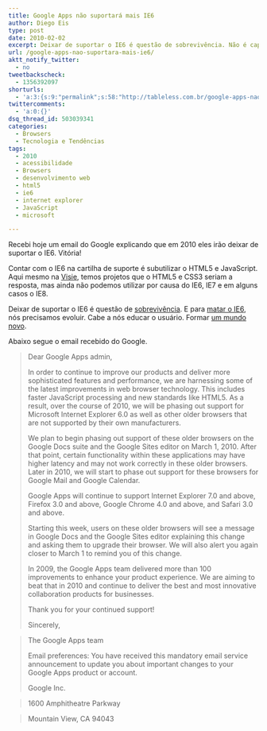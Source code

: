 ```yaml
---
title: Google Apps não suportará mais IE6
author: Diego Eis
type: post
date: 2010-02-02
excerpt: Deixar de suportar o IE6 é questão de sobrevivência. Não é capricho do desenvolvedor ou falta de vontade. Ou nivelamos por baixo a experiência do usuário, ou forçamos uma mudança de comportamento.
url: /google-apps-nao-suportara-mais-ie6/
aktt_notify_twitter:
  - no
tweetbackscheck:
  - 1356392097
shorturls:
  - 'a:3:{s:9:"permalink";s:58:"http://tableless.com.br/google-apps-nao-suportara-mais-ie6";s:7:"tinyurl";s:26:"http://tinyurl.com/3rogf4k";s:4:"isgd";s:19:"http://is.gd/RWsItl";}'
twittercomments:
  - 'a:0:{}'
dsq_thread_id: 503039341
categories:
  - Browsers
  - Tecnologia e Tendências
tags:
  - 2010
  - acessibilidade
  - Browsers
  - desenvolvimento web
  - html5
  - ie6
  - internet explorer
  - JavaScript
  - microsoft

---
```

Recebi hoje um email do Google explicando que em 2010 eles irão deixar de suportar o IE6. Vitória!
  
Contar com o IE6 na cartilha de suporte é subutilizar o HTML5 e JavaScript. Aqui mesmo na [Visie][1], temos projetos que o HTML5 e CSS3 seriam a resposta, mas ainda não podemos utilizar por causa do IE6, IE7 e em alguns casos o IE8. 

Deixar de suportar o IE6 é questão de [sobrevivência][2]. E para [matar o IE6][3], nós precisamos evoluir. Cabe a nós educar o usuário. Formar [um mundo novo][4].

Abaixo segue o email recebido do Google.

> Dear Google Apps admin,​
> 
> In order to continue to improve our products and deliver more sophisticated features and performance, we are harnessing some of the latest improvements in web browser technology. This includes faster JavaScript processing and new standards like HTML5. As a result, over the course of 2010, we will be phasing out support for Microsoft Internet Explorer 6.0 as well as other older browsers that are not supported by their own manufacturers.
> 
> We plan to begin phasing out support of these older browsers on the Google Docs suite and the Google Sites editor on March 1, 2010. After that point, certain functionality within these applications may have higher latency and may not work correctly in these older browsers. Later in 2010, we will start to phase out support for these browsers for Google Mail and Google Calendar.
> 
> Google Apps will continue to support Internet Explorer 7.0 and above, Firefox 3.0 and above, Google Chrome 4.0 and above, and Safari 3.0 and above.
> 
> Starting this week, users on these older browsers will see a message in Google Docs and the Google Sites editor explaining this change and asking them to upgrade their browser. We will also alert you again closer to March 1 to remind you of this change.
> 
> In 2009, the Google Apps team delivered more than 100 improvements to enhance your product experience. We are aiming to beat that in 2010 and continue to deliver the best and most innovative collaboration products for businesses.
> 
> Thank you for your continued support!
> 
> Sincerely,
  
> The Google Apps team
> 
> Email preferences: You have received this mandatory email service announcement to update you about important changes to your Google Apps product or account.
> 
> Google Inc.
  
> 1600 Amphitheatre Parkway
  
> Mountain View, CA 94043

 [1]: http://visie.com.br/
 [2]: http://tableless.com.br/a-internet-tem-que-avancar-sem-o-ie6 "A internet tem que avançar sem o IE6"
 [3]: http://tableless.com.br/aonde-nos-leva-a-morte-do-internet-explorer-6
 [4]: http://tableless.com.br/ah-o-maravilhoso-mundo-real